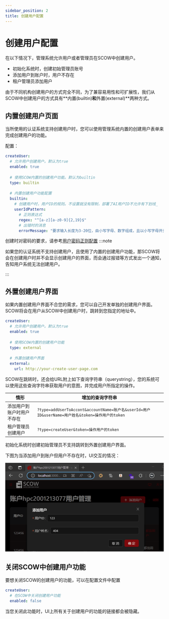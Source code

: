 ```yaml
---
sidebar_position: 2
title: 创建用户配置
---
```


# 创建用户配置

在以下情况下，管理系统允许用户或者管理员在SCOW中创建用户。

- 初始化系统时，创建初始管理员账号
- 添加用户到账户时，用户不存在
- 租户管理员添加用户

由于不同机构创建用户的方式完全不同，为了兼容易用性和可扩展性，我们从SCOW中创建用户的方式具有**内置(builtin)**和**外置(external)**两种方式。

## 内置创建用户页面

当所使用的认证系统支持创建用户时，您可以使用管理系统内置的创建用户表单来完成创建用户的功能。

配置：

```yaml title="config/mis.yaml"
createUser:
  # 允许用户创建用户。默认为true
  enabled: true

  # 使用SCOW内置的创建用户功能。默认为builtin
  type: builtin

  # 内置创建用户功能配置
  builtin:
    # 创建用户时，用户ID的规则。不设置就没有限制，部署了AI用户ID不允许有下划线_
    userIdPattern:
      # 正则表达式
      regex: "^[a-z][a-z0-9]{2,19}$"
      # 出错时的消息
      errorMessage: "要求输入长度为3-20位，由小写字母、数字组成，且以小写字母开头的字符串"
```

创建时对密码的要求，请参考[用户密码正则配置](../../customization/password-pattern.md)
:::note

如果您的认证系统不支持创建用户，且使用了内置的创建用户功能，那SCOW将会在创建用户时并不会显示创建用户的界面，而会通过报错等方式发出一个通知，告知用户系统无法创建用户。

:::

## 外置创建用户界面

如果内置创建用户界面不合您的需求，您可以自己开发单独的创建用户界面。SCOW将会在用户从SCOW中创建用户时，跳转到您指定的地址中。

```yaml title="config/mis.yaml"
createUser:
  # 允许用户创建用户。默认为true
  enabled: true

  # 使用SCOW内置的创建用户功能 
  type: external

  # 外置创建用户界面
  external:
    url: http://your-create-user-page.com
```

SCOW在跳转时，还会给URL附上如下查询字符串（querystring），您的系统可以使用这些查询字符串获取用户的意图，并完成用户所指定的操作。

| 情形 | 增加的查询字符串 |
| -- | -- | 
| 添加用户到账户时用户不存在 | `?type=addUserToAccont&accountName=账户名&userId=用户ID&userName=用户姓名&token=操作用户的token` |
| 租户管理员创建用户 | `?type=createUser&token=操作用户的token` |

初始化系统时创建初始管理员不支持跳转到外置创建用户界面。

下图为当添加用户到账户但用户不存在时，UI交互的情况：

![添加用户到账户但用户不存在](./prompt-when-user-does-not-exist.gif)

## 关闭SCOW中创建用户功能

要想关闭SCOW的创建用户的功能，可以在配置文件中配置

```yaml title="config/mis.yaml"
createUser:
  # 在SCOW中关闭创建用户功能
  enabled: false
```

当您关闭此功能时，UI上所有关于创建用户的功能的链接都会被隐藏。
